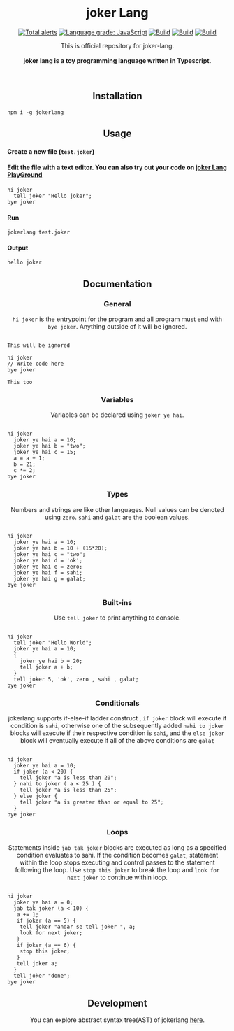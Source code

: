 <h1 align="center">joker Lang</h1>
<p align="center">
<a href="https://lgtm.com/projects/g/DulLabs/joker-lang/alerts/"><img alt="Total alerts" src="https://img.shields.io/lgtm/alerts/g/DulLabs/joker-lang.svg?logo=lgtm&logoWidth=18"/></a>
<a href="https://lgtm.com/projects/g/DulLabs/joker-lang/context:javascript"><img alt="Language grade: JavaScript" src="https://img.shields.io/lgtm/grade/javascript/g/DulLabs/joker-lang.svg?logo=lgtm&logoWidth=18"/></a>
<a href="https://github.com/DulLabs/joker-lang/actions/workflows/node.js.yml/badge.svg"><img alt="Build" src="https://github.com/DulLabs/joker-lang/actions/workflows/node.js.yml/badge.svg"/></a>
<a href="https://jokerlang.js.org/"><img alt="Build" src="https://img.shields.io/badge/website-jokerlang.js.org-orange"/></a>
<a href="https://www.npmjs.com/package/jokerlang"><img alt="Build" src="https://img.shields.io/badge/npm-jokerlang-orange"/></a>
  
</p>
<p align="center">
  This is official repository for joker-lang.<br><br>
  <b>joker lang is a toy programming language written in Typescript.</b>
</p>
<br>

<h2 align="center">Installation</h2>

```
npm i -g jokerlang
```

<h2 align="center">Usage</h2>

<h4 align="left">Create a new file (<code>test.joker</code>)</h4>


<h4 align="left">Edit the file with a text editor.
You can also try out your code on <a href="https://jokerlang.js.org/#playground">joker Lang PlayGround</a></h4>

```
hi joker
  tell joker "Hello joker";
bye joker

```

<h4 align="left">Run</h4>

```
jokerlang test.joker
```

<h4 align="left">Output</h4>

```
hello joker
```

<h2 align="center">Documentation</h2>

<h3 align="center">General</h3>
<p align="center"><code>hi joker</code> is the entrypoint for the program and all program must end with <code>bye joker</code>. Anything outside of it will be ignored.</p>

```

This will be ignored

hi joker
// Write code here
bye joker

This too
```

<h3 align="center">Variables</h3>
<p align="center">Variables can be declared using <code>joker ye hai</code>.</p>

```

hi joker
  joker ye hai a = 10;
  joker ye hai b = "two";
  joker ye hai c = 15;
  a = a + 1;
  b = 21;
  c *= 2;
bye joker
```

<h3 align="center">Types</h3>
<p align="center">Numbers and strings are like other languages. Null values can be denoted using <code>zero</code>. <code>sahi</code> and <code>galat</code> are the boolean values.</p>

```

hi joker
  joker ye hai a = 10;
  joker ye hai b = 10 + (15*20);
  joker ye hai c = "two";
  joker ye hai d = 'ok';
  joker ye hai e = zero;
  joker ye hai f = sahi;
  joker ye hai g = galat;
bye joker
```

<h3 align="center">Built-ins</h3>
<p align="center">Use <code>tell joker</code> to print anything to console.</p>

```

hi joker
  tell joker "Hello World";
  joker ye hai a = 10;
  {
    joker ye hai b = 20;
    tell joker a + b;
  }
  tell joker 5, 'ok', zero , sahi , galat;
bye joker
```

<h3 align="center">Conditionals</h3>
<p align="center">jokerlang supports if-else-if ladder construct , <code>if joker</code> block will execute if condition is <code>sahi</code>, otherwise one of the subsequently added <code>nahi to joker</code> blocks will execute if their respective condition is <code>sahi</code>, and the <code>else joker</code> block will eventually execute if all of the above conditions are <code>galat</code>

```

hi joker
  joker ye hai a = 10;
  if joker (a < 20) {
    tell joker "a is less than 20";
  } nahi to joker ( a < 25 ) {
    tell joker "a is less than 25";
  } else joker {
    tell joker "a is greater than or equal to 25";
  }
bye joker
```

<h3 align="center">Loops</h3>
<p align="center">Statements inside <code>jab tak joker</code> blocks are executed as long as a specified condition evaluates to sahi. If the condition becomes <code>galat</code>, statement within the loop stops executing and control passes to the statement following the loop. Use <code>stop this joker</code> to break the loop and <code className="language-cpp">look for next joker</code> to continue within loop.</p>


```

hi joker
  joker ye hai a = 0;
  jab tak joker (a < 10) {
   a += 1;
   if joker (a == 5) {
    tell joker "andar se tell joker ", a;
    look for next joker;
   }
   if joker (a == 6) {
    stop this joker;
   }
   tell joker a;
  }
  tell joker "done";
bye joker
```

<h2 align="center">Development</h2>
<p align="center">You can explore abstract syntax tree(AST) of jokerlang <a href="https://jokerlang-ast.netlify.app/" target="_blank">here</a>.</p>








